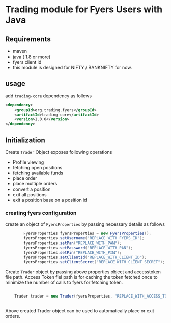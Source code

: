 # Trading module for Fyers Users with Java

## Requirements
 - maven
 - java ( 1.8 or more)
 - fyers client id 
 - this module is designed for NIFTY / BANKNIFTY for now.

## usage
add `trading-core` dependency as follows

```xml
<dependency>
    <groupId>org.trading.fyers</groupId>
    <artifactId>trading-core</artifactId>
    <version>1.0.0</version> 
</dependency>
```

## Initialization

Create `Trader` Object exposes following operations

- Profile viewing
- fetching open positions
- fetching available funds
- place order
- place multiple orders
- convert a position
- exit all positions
- exit a position base on a position id

### creating fyers configuration 

create an object of `FyersProperties` by passing necessary details as follows
```java
        FyersProperties fyersProperties = new FyersProperties();
        fyersProperties.setUsername("REPLACE_WITH_FYERS_ID");
        fyersProperties.setPan("REPLACE_WITH_PAN");
        fyersProperties.setPassword("REPLACE_WITH_PAN");
        fyersProperties.setPin("REPLACE_WITH_PIN");
        fyersProperties.setClientId("REPLACE_WITH_CLIENT_ID");
        fyersProperties.setClientSecret("REPLACE_WITH_CLIENT_SECRET");
```

Create `Trader` object by passing above properties object and accesstoken file path. Access Token fiel path is for caching the token fetched once to minimize the number of calls to fyers for fetching token.

````java

    Trader trader = new Trader(fyersProperties, "REPLACE_WITH_ACCESS_TOKEN_PATH");
    
````

Above created Trader object can be used to automatically place or exit orders.
